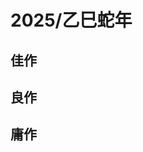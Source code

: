 # 2025/乙巳蛇年

## 佳作
<YearBooks year="2025" type="good" />

## 良作
<YearBooks year="2025" type="medium" />

## 庸作
<YearBooks year="2025" type="bad" />